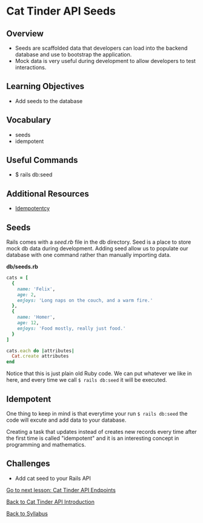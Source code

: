 # Cat Tinder API Seeds

## Overview
- Seeds are scaffolded data that developers can load into the backend database and use to bootstrap the application.
- Mock data is very useful during development to allow developers to test interactions.

## Learning Objectives
- Add seeds to the database

## Vocabulary
- seeds
- idempotent

## Useful Commands
- $ rails db:seed

## Additional Resources
- [Idempotentcy](http://whatis.techtarget.com/definition/idempotence)


## Seeds
Rails comes with a *seed.rb* file in the db directory. Seed is a place to store mock db data during development. Adding seed allow us to populate our database with one command rather than manually importing data.

**db/seeds.rb**
```ruby
cats = [
  {
    name: 'Felix',
    age: 2,
    enjoys: 'Long naps on the couch, and a warm fire.'
  },
  {
    name: 'Homer',
    age: 12,
    enjoys: 'Food mostly, really just food.'
  }
]

cats.each do |attributes|
  Cat.create attributes
end
```
Notice that this is just plain old Ruby code. We can put whatever we like in here, and every time we call `$ rails db:seed` it will be executed.

## Idempotent
One thing to keep in mind is that everytime your run `$ rails db:seed` the code will excute and add data to your database.

Creating a task that updates instead of creates new records every time after the first time is called "idempotent" and it is an interesting concept in programming and mathematics.

## Challenges
- Add cat seed to your Rails API

[Go to next lesson: Cat Tinder API Endpoints](./api_endpoints.md)

[Back to Cat Tinder API Introduction](./api_intro.md)

[Back to Syllabus](../../README.md)

